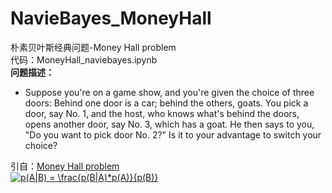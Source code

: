# NavieBayes_MoneyHall
朴素贝叶斯经典问题-Money Hall problem  
代码：MoneyHall_naviebayes.ipynb  
**问题描述：**
- Suppose you're on a game show, and you're given the choice of three doors: Behind one door is a car; behind the others, goats. You pick a door, say No. 1, and the host, who knows what's behind the doors, opens another door, say No. 3, which has a goat. He then says to you, "Do you want to pick door No. 2?" Is it to your advantage to switch your choice?  
  
引自：[Money Hall problem](https://en.wikipedia.org/wiki/Monty_Hall_problem)  
<a href="https://www.codecogs.com/eqnedit.php?latex=p(A|B)&space;=&space;\frac{p(B|A)*p(A)}{p(B)}" target="_blank"><img src="https://latex.codecogs.com/gif.latex?p(A|B)&space;=&space;\frac{p(B|A)*p(A)}{p(B)}" title="p(A|B) = \frac{p(B|A)*p(A)}{p(B)}" /></a>
